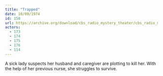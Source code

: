 ```yaml
---
title: "Trapped"
date: 10/09/1974
id: 158
url: https://archive.org/download/cbs_radio_mystery_theater/cbs_radio_mystery_theater-0151-0200.zip/cbs_radio_mystery_theater-0151-0200%2Fcbsrmt_0158_trapped.mp3
actors:
  - 173
  - 174
  - 175
  - 176
  - 114
---
```

A sick lady suspects her husband and caregiver are plotting to kill her. With the help of her previous nurse, she struggles to survive.